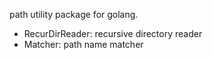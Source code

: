 path utility package for golang.

* RecurDirReader: recursive directory reader
* Matcher: path name matcher
